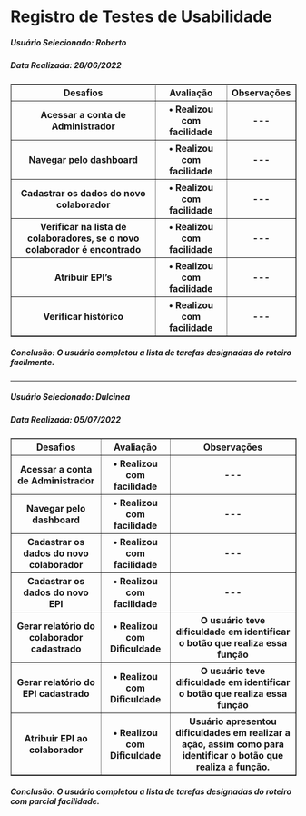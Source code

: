# Registro de Testes de Usabilidade

<h5> Usuário Selecionado:  Roberto  </h5>       
<h5> Data Realizada: 28/06/2022 </h5>
  
   <table border="1">
<tr>
         <th>Desafios</th> <th>Avaliação</th> <th>Observações</th> 
    </tr>
    <tr>
         <th>Acessar a conta de Administrador</th> <th>•	Realizou com facilidade</th> <th>---</th>
    </tr>
    <tr>
         <th>Navegar pelo dashboard</th> <th>•	Realizou com facilidade</th> <th>---</th>
    </tr>
    <tr>
         <th>Cadastrar os dados do novo colaborador</th> <th>•	Realizou com facilidade</th> <th>---</th>
    </tr> 
    <tr>
         <th>Verificar na lista de colaboradores, se o novo colaborador é encontrado</th> <th>•	Realizou com facilidade</th> <th>---</th>
    </tr>
    <tr>
         <th>Atribuir EPI’s</th> <th>•	Realizou com facilidade</th> <th>---</th>
    </tr>
    <tr>
        <th>Verificar histórico</th> <th>•	Realizou com facilidade</th> <th>---</th>
    </tr>
 
 </table>
 
 <h5> Conclusão: O usuário completou a lista de tarefas designadas do roteiro facilmente. </h5>
 
 -------------------------------------------------------------------------------------------------------------------------------------------------------------------
 
 <h5> Usuário Selecionado:  Dulcinea  </h5>       
<h5> Data Realizada: 05/07/2022 </h5>
  
   <table border="1">
<tr>
         <th>Desafios</th> <th>Avaliação</th> <th>Observações</th> 
    </tr>
    <tr>
         <th>Acessar a conta de Administrador</th> <th>•	Realizou com facilidade</th> <th>---</th>
    </tr>
    <tr>
         <th>Navegar pelo dashboard</th> <th>•	Realizou com facilidade</th> <th>---</th>
    </tr>
    <tr>
         <th>Cadastrar os dados do novo colaborador</th> <th>•	Realizou com facilidade</th> <th>---</th>
    </tr> 
    <tr>
         <th>Cadastrar os dados do novo EPI</th> <th>•	Realizou com facilidade</th> <th>---</th>
    </tr>
    <tr>
         <th>Gerar relatório do colaborador cadastrado</th> <th>•	Realizou com Dificuldade</th> <th>O usuário teve dificuldade em identificar o botão que realiza essa função</th>
    </tr>
    <tr>
        <th>Gerar relatório do EPI cadastrado</th> <th>•	Realizou com Dificuldade</th> <th>O usuário teve dificuldade em identificar o botão que realiza essa função</th>
    </tr>
   <tr>
        <th>Atribuir EPI ao colaborador</th> <th>•	Realizou com Dificuldade</th> <th>Usuário apresentou dificuldades em realizar a ação, assim como para identificar o botão que realiza a função.</th>
    </tr>
 
 </table>
 
 <h5> Conclusão: O usuário completou a lista de tarefas designadas do roteiro com parcial facilidade. </h5>
 
